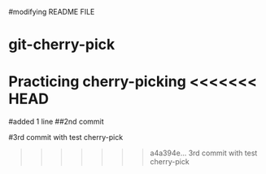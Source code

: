 #modifying README FILE
# git-cherry-pick
Practicing cherry-picking
<<<<<<< HEAD
=======

#added 1 line
##2nd commit




#3rd commit with test cherry-pick
>>>>>>> a4a394e... 3rd commit with test cherry-pick
